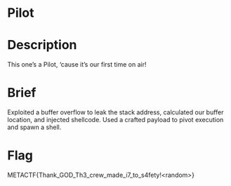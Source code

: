 # Pilot

# Description

This one’s a Pilot, ‘cause it’s our first time on air!

# Brief

Exploited a buffer overflow to leak the stack address, calculated our buffer location, and injected shellcode. Used a crafted payload to pivot execution and spawn a shell.

# Flag

METACTF{Thank_GOD_Th3_crew_made_i7_to_s4fety!\<random\>}

